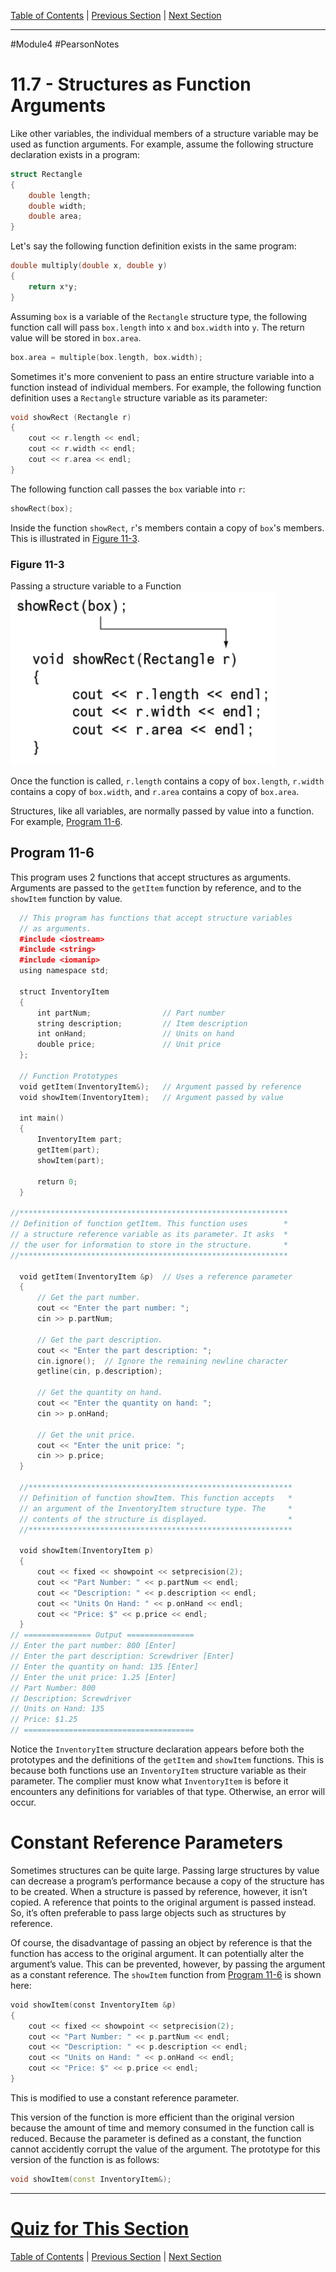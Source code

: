 [Table of Contents](/README.md) | [Previous Section](/Module%204/Pearson%20Notes/11.6%20-%20Focus%20on%20Software%20Engineering%20-%20Nested%20Structures.md) | [Next Section](/Module%204/Pearson%20Notes/11.8%20-%20Returning%20a%20Structure%20from%20a%20Function.md) <br />

-----
#Module4 #PearsonNotes 
# 11.7 - Structures as Function Arguments
Like other variables, the individual members of a structure variable may be used as function arguments. For example, assume the following structure declaration exists in a program:
```c++
struct Rectangle
{
	double length;
	double width;
	double area;
}
```

Let's say the following function definition exists in the same program:
```c++
double multiply(double x, double y)
{
	return x*y;
}
```

Assuming `box` is a variable of the `Rectangle` structure type, the following function call will pass `box.length` into `x` and `box.width` into `y`. The return value will be stored in `box.area`.
```c++
box.area = multiple(box.length, box.width);
```

Sometimes it's more convenient to pass an entire structure variable into a function instead of individual members. For example, the following function definition uses a `Rectangle` structure variable as its parameter:
```c++
void showRect (Rectangle r)
{
	cout << r.length << endl;
	cout << r.width << endl;
	cout << r.area << endl;
}
```

The following function call passes the `box` variable into `r`:
```c++
showRect(box);
```
Inside the function `showRect`, `r`'s members contain a copy of `box`'s members. This is illustrated in [Figure 11-3](#Figure-11-3).

### Figure 11-3
Passing a structure variable to a Function <br />
![11.7 - Figure 11-3.png](11.7%20Photos/11.7%20-%20Figure%2011-3.png)

Once the function is called, `r.length` contains a copy of `box.length`, `r.width` contains a copy of `box.width`, and `r.area` contains a copy of `box.area`.

Structures, like all variables, are normally passed by value into a function. For example, [Program 11-6](#Program-11-6).

## Program 11-6
This program uses 2 functions that accept structures as arguments. Arguments are passed to the `getItem` function by reference, and to the `showItem` function by value.
```c++
  // This program has functions that accept structure variables 
  // as arguments. 
  #include <iostream> 
  #include <string> 
  #include <iomanip> 
  using namespace std; 

  struct InventoryItem 
  {
      int partNum;                // Part number
      string description;         // Item description
      int onHand;                 // Units on hand
      double price;               // Unit price
  };

  // Function Prototypes
  void getItem(InventoryItem&);   // Argument passed by reference
  void showItem(InventoryItem);   // Argument passed by value
 
  int main()
  {
      InventoryItem part;
      getItem(part);
      showItem(part);
      
      return 0;
  }
  
//************************************************************
// Definition of function getItem. This function uses        *
// a structure reference variable as its parameter. It asks  *
// the user for information to store in the structure.       *
//************************************************************

  void getItem(InventoryItem &p)  // Uses a reference parameter
  {
      // Get the part number.
      cout << "Enter the part number: ";
      cin >> p.partNum;
      
      // Get the part description.
      cout << "Enter the part description: ";
      cin.ignore();  // Ignore the remaining newline character
      getline(cin, p.description);

      // Get the quantity on hand.
      cout << "Enter the quantity on hand: ";
      cin >> p.onHand;

      // Get the unit price.
      cout << "Enter the unit price: ";
      cin >> p.price;
  }

  //***********************************************************
  // Definition of function showItem. This function accepts   *
  // an argument of the InventoryItem structure type. The     *
  // contents of the structure is displayed.                  *
  //***********************************************************

  void showItem(InventoryItem p)
  {
      cout << fixed << showpoint << setprecision(2);
      cout << "Part Number: " << p.partNum << endl;
      cout << "Description: " << p.description << endl;
      cout << "Units On Hand: " << p.onHand << endl;
      cout << "Price: $" << p.price << endl;
  }
// =============== Output ===============
// Enter the part number: 800 [Enter]
// Enter the part description: Screwdriver [Enter]
// Enter the quantity on hand: 135 [Enter]
// Enter the unit price: 1.25 [Enter]
// Part Number: 800
// Description: Screwdriver
// Units on Hand: 135
// Price: $1.25
// ======================================
```

Notice the `InventoryItem` structure declaration appears before both the prototypes and the definitions of the `getItem` and `showItem` functions. This is because both functions use an `InventoryItem` structure variable as their parameter. The complier must know what `InventoryItem` is before it encounters any definitions for variables of that type. Otherwise, an error will occur.

# Constant Reference Parameters
Sometimes structures can be quite large. Passing large structures by value can decrease a program’s performance because a copy of the structure has to be created. When a structure is passed by reference, however, it isn’t copied. A reference that points to the original argument is passed instead. So, it’s often preferable to pass large objects such as structures by reference.

Of course, the disadvantage of passing an object by reference is that the function has access to the original argument. It can potentially alter the argument’s value. This can be prevented, however, by passing the argument as a constant reference. The `showItem` function from  [Program 11-6](#Program-11-6) is shown here:
```c++
void showItem(const InventoryItem &p)       
{
	cout << fixed << showpoint << setprecision(2);
	cout << "Part Number: " << p.partNum << endl;
	cout << "Description: " << p.description << endl;
	cout << "Units on Hand: " << p.onHand << endl;
	cout << "Price: $" << p.price << endl;
}
```
This is modified to use a constant reference parameter.

This version of the function is more efficient than the original version because the amount of time and memory consumed in the function call is reduced. Because the parameter is defined as a constant, the function cannot accidently corrupt the value of the argument.
The prototype for this version of the function is as follows:
```c++
void showItem(const InventoryItem&);
```

-----
# [Quiz for This Section](/Module%204/Pearson%20Notes/!%20Unit%2011%20Answers.md#Quiz-11.7)
[Table of Contents](/README.md) | [Previous Section](/Module%204/Pearson%20Notes/11.6%20-%20Focus%20on%20Software%20Engineering%20-%20Nested%20Structures.md) | [Next Section](/Module%204/Pearson%20Notes/11.8%20-%20Returning%20a%20Structure%20from%20a%20Function.md) <br />